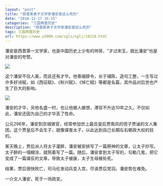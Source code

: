 ```yaml
---
layout: "post"
title: "西晋美男子文学家潘安是这么死的"
date: "2018-12-17 16:15"
categories: "三国两晋历史"
description: "西晋美男子文学家潘安是这么死的"
tags: 三国两晋历史
url: https://www.y5000.com/zgls/sglj/18218.html
---
```






潘安是西晋第一文学家，也是中国历史上少有的帅哥，“才过宋玉，貌比潘安”也是对潘安的夸赞。

![](https://img.y5000.com/uploads/allimg/170330/13342921X-0.jpg)

这个潘安不仅人美，而且还有才华。他善缀辞令，长于铺陈，造句工整，一生写过许多好诗赋，如《西征赋》、《秋兴赋》、《悼亡赋》等都是名篇，其作品对后世也产生了巨大的影响。

![](https://img.y5000.com/uploads/allimg/170330/1334291013-1.jpg)

潘安的才华，另他名盛一时，也让他被人嫉恨，滞官不升达10年之久。不仅如此，潘安还因为自己的才华丢了性命。

公元296年，潘安到京城做官，经常参加世上最丑皇后贾南风的侄子贾谧的文人集团。这个贾皇后不会生子，就像谋害太子，以此达到自己长期左右朝政大权的目的。

某天晚上，贾后派人将太子灌醉，潘安被安排写了一篇祭神的文章，让太子抄写。太子醉的一塌糊涂，就照着写了一篇。随后，潘安拿到太子写的，勾勒几笔，把它变成了一篇谋反的文章，导致太子被废，太子生母被处死。

结果，贾后很快败亡，司马伦发动兵变入宫，尽诛贾后党羽。潘安势在难免。

一介文人潘安，死于一场政变。
